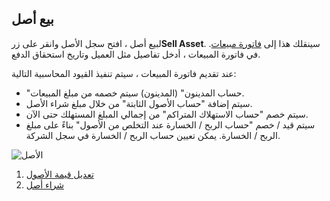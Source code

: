 ## بيع أصل

لبيع أصل ، افتح سجل الأصل وانقر على زر**Sell Asset**. سينقلك هذا إلى [فاتورة مبيعات](https://docs.erpnext.com/docs/v13/user/manual/en/accounts/sales-invoice). في فاتورة المبيعات ، أدخل تفاصيل مثل العميل وتاريخ استحقاق الدفع.

عند تقديم فاتورة المبيعات ، سيتم تنفيذ القيود المحاسبية التالية:

* "حساب المدينون" (المدينون) سيتم خصمه من مبلغ المبيعات.
* سيتم إضافة "حساب الأصول الثابتة" من خلال مبلغ شراء الأصل.
* سيتم خصم "حساب الاستهلاك المتراكم" من إجمالي المبلغ المستهلك حتى الآن.
* سيتم قيد / خصم "حساب الربح / الخسارة عند التخلص من الأصول" بناءً على مبلغ الربح / الخسارة. يمكن تعيين حساب الربح / الخسارة في سجل الشركة.

![الأصل](https://docs.erpnext.com/files/asset-sales.png)

1. [تعديل قيمة الأصول](https://docs.erpnext.com/docs/v13/user/manual/en/asset/asset-value-adjustment)
2. [شراء أصل](https://docs.erpnext.com/docs/v13/user/manual/en/asset/purchasing-an-asset)